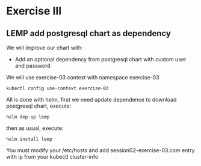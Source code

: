 # Exercise III

## LEMP add postgresql chart as dependency

We will improve our chart with:

- Add an optional dependency from postgresql chart with custom user and password


We will use exercise-03 context with namespace exercise-03

```
kubectl config use-context exercise-03
```

All is done with helm, first we need update dependence to download postgresql chart, execute:

```
helm dep up lemp
```

then as usual, execute:

```
helm install lemp
```



You must modify your /etc/hosts and add session02-exercise-03.com entry with ip from your kubectl cluster-info

